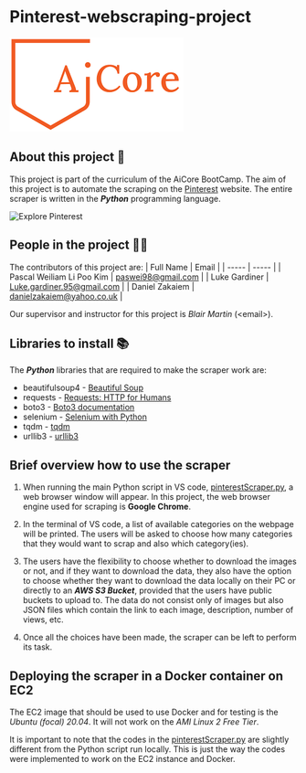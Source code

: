 # Pinterest-webscraping-project

![AiCore - Specialist Ai & Data Educator](./images/AiCore-logo.png)

## About this project 📑

This project is part of the curriculum of the AiCore BootCamp. The aim of this project is to automate the scraping on the [Pinterest](https://www.pinterest.co.uk/ideas/) website. The entire scraper is written in the ***Python*** programming language.

![Explore Pinterest](images/Pinterest-root-page.png)

## People in the project 👩‍💻

The contributors of this project are:
| Full Name | Email |
| ----- | ----- |
| Pascal Weiliam Li Poo Kim | paswei98@gmail.com |
| Luke Gardiner | Luke.gardiner.95@gmail.com |
| Daniel Zakaiem | danielzakaiem@yahoo.co.uk |

Our supervisor and instructor for this project is *Blair Martin* (\<email>).

## Libraries to install 📚

The ***Python*** libraries that are required to make the scraper work are:
- beautifulsoup4 - [Beautiful Soup](https://www.crummy.com/software/BeautifulSoup/bs4/doc/)
- requests - [Requests: HTTP for Humans](https://docs.python-requests.org/en/latest/)
- boto3 - [Boto3 documentation](https://boto3.amazonaws.com/v1/documentation/api/latest/index.html)
- selenium - [Selenium with Python](https://selenium-python.readthedocs.io/)
- tqdm - [tqdm](https://github.com/tqdm/tqdm)
- urllib3 - [urllib3](https://urllib3.readthedocs.io/en/stable/)


## Brief overview how to use the scraper

1. When running the main Python script in VS code, [pinterestScraper.py](src/pinterestScraper.py), a web browser window will appear. In this project, the web browser engine used for scraping is **Google Chrome**.

2. In the terminal of VS code, a list of available categories on the webpage will be printed. The users will be asked to choose how many categories that they would want to scrap and also which category(ies).

3. The users have the flexibility to choose whether to download the images or not, and if they want to download the data, they also have the option to choose whether they want to download the data locally on their PC or directly to an ***AWS S3 Bucket***, provided that the users have public buckets to upload to. The data do not consist only of images but also JSON files which contain the link to each image, description, number of views, etc.

4. Once all the choices have been made, the scraper can be left to perform its task.

## Deploying the scraper in a Docker container on EC2

The EC2 image that should be used to use Docker and for testing is the *Ubuntu (focal) 20.04*. It will not work on the *AMI Linux 2 Free Tier*.

It is important to note that the codes in the [pinterestScraper.py](docker/EC2-Ubuntu-20.04/pinterestScraper.py) are slightly different from the Python script run locally. This is just the way the codes were implemented to work on the EC2 instance and Docker.  
